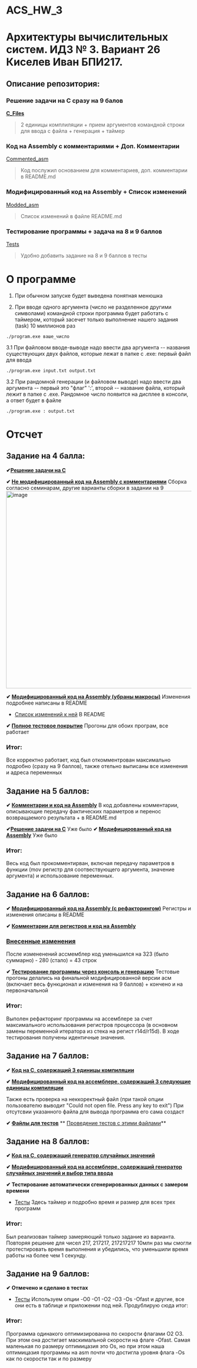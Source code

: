 # ACS_HW_3
# Архитектуры вычислительных систем. ИДЗ № 3. Вариант 26 <br/> Киселев Иван БПИ217.

## Описание репозитория:

### Решение задачи на C сразу на 9 балов 
**[C_Files](https://github.com/ababism/ACS_HW_3/tree/main/C_Files)** 
> 2 единицы комплиляции + прием аргументов командной строки для ввода с файла + генерация + таймер

### Код на Assembly с комментариями + Доп. Комментарии
[Commented_asm](https://github.com/ababism/ACS_HW_3/tree/main/Commented_asm)
> Код послужил основанием для комментариев, доп. комментарии в README.md

### Модифицированный код на Assembly + Список изменений
[Modded_asm](https://github.com/ababism/ACS_HW_3/tree/main/Modded_asm)
> Список изменений в файле README.md

### Тестирование программы + задача на 8 и 9 баллов
[Tests](https://github.com/ababism/ACS_HW_3/tree/main/Tests)
> Удобно добавить задание на 8 и 9 баллов в тесты

# О программе

1. При обычном запуске будет выведена понятная менюшка

2. При вводе одного аргумента (число не разделенное другими символами) командной строки программа будет работать с таймером, который засечет только выполнение нашего задания (task) 10 миллионов раз
```
./program.exe вашe_число
```

3.1 При файловом вводе-выводе надо ввести два аргумента -- названия существующих двух файлов, которые лежат в папке с .exe: первый файл для ввода

```
./program.exe input.txt output.txt
```
3.2 При рандомной генерации (и файловом выводе) надо ввести два аргумента -- первый это "флаг" ':', второй -- название файла, который лежит в папке с .exe. Рандомное число появится на дисплее в консоли, а ответ будет в файле

```
./program.exe : output.txt
```

# Отсчет

## Задание на 4 балла:
**✔[Решение задачи на C](https://github.com/ababism/ACS_HW_3/tree/main/C_Files)**

**✔ [Не модифицированный код на Assembly с комментариями](https://github.com/ababism/ACS_HW_3/tree/main/Commented_asm)**
Сборка согласно семинарам, другие варианты сборки в задании на 9
<img width="537" alt="image" src="https://user-images.githubusercontent.com/111705295/201545529-32bea517-8dd2-4c26-bb94-c271002d2e0a.png">

**✔ [Модифицированный код на Assembly (убраны макросы)](https://github.com/ababism/ACS_HW_3/tree/main/Modded_asm)**
Изменения подробнее написаны в README

* [Список изменений к ней](https://github.com/ababism/ACS_HW_3/tree/main/Modded_asm)
В README

**✔ [Полное тестовое покрытие](https://github.com/ababism/ACS_HW_3/tree/main/Tests)**
Прогоны для обоих програм, все работает

### Итог:

Все корректно работает, код был откомментрован максимально подробно (сразу на 9 баллов), также отельно выписаны все изменения и адреса переменных

## Задание на 5 баллов:
**✔ [Комментарии и код на Assembly](https://github.com/ababism/ACS_HW_3/tree/main/Commented_asm)**
 В код добавлены комментарии, описывающие передачу фактических параметров и перенос возвращаемого результата + в README.md
 
 
**✔[Решение задачи на C](https://github.com/ababism/ACS_HW_3/tree/main/C_Files)** 
Уже было
**✔ [Модифицированный код на Assembly](https://github.com/ababism/ACS_HW_3/tree/main/Modded_asm)**
Уже было

### Итог:

Весь код был прокомментирван, включая передачу параметров в функции (mov регистр для соотвествующего аргумента, значение аргумента) и использование переменных.


## Задание на 6 баллов:

**✔ [Модифицированный код на Assembly (с рефакторингом)](https://github.com/ababism/ACS_HW_3/tree/main/Modded_asm)**
Регистры и изменения описаны в README

**✔ [Комментарии для регистров и код на Assembly](https://github.com/ababism/ACS_HW_3/tree/main/Commented_asm)**

### [Внесенные изменения](https://github.com/ababism/ACS_HW_3/tree/main/Modded_asm)
После измененений ассмемблер код уменьшился на 323 (было суммарно) - 280 (стало) = 43 строк

**✔ [Тестирование программы через консоль и генерацию](https://github.com/ababism/ACS_HW_3/tree/main/Tests)**
Тестовые прогоны делались на финальной модифицированной версии асм (включает весь функционал и изменения на 9 баллов) + кончено и на первоначальной

### Итог:

Выполен рефакторинг программы на ассемблере за счет максимального использования регистров процессора (в основном замены переменной итератора из стека на регист r14d/r15d). В ходе тестирования получены идентичные значения.

## Задание на 7 баллов:

**✔ [Код на C, содержащий 3 единицы компиляции](https://github.com/ababism/ACS_HW_3/tree/main/C_Files)** 

**✔ [Модифицированный код на ассемблере, содержащий 3 следующие единицы компиляции](https://github.com/ababism/ACS_HW_3/tree/main/Modded_asm)**

Также есть проверка на неккоректный файл (при такой опции пользователю выводит "Could not open file. Press any key to exit")
При отсутсвии указанного файла для вывода программа его сама создаст

**✔ [Файлы для тестов](https://github.com/ababism/ACS_HW_3/tree/main/Files_for_test)**
** [Проведение тестов с этими файлами](https://github.com/ababism/ACS_HW_3/tree/main/Tests)**


## Задание на 8 баллов:

**✔ [Код на C, содержащий генератор случайных значений](https://github.com/ababism/ACS_HW_3/tree/main/C_Files)** 

**✔ [Модифицированный код на ассемблере, содержащий генератор случайных значений и выбор типа ввода](https://github.com/ababism/ACS_HW_3/tree/main/Modded_asm)**


**✔ Тестирование автоматически сгенерированных данных с замером времени**
* [Тесты](https://github.com/ababism/ACS_HW_3/tree/main/Tests)
Здесь таймер и подробно время и размер для всех трех программ


### Итог:

Был реализован таймер замеряющий только задание из варианта. Повторяя решение для чисел 217, 217217, 217217217 10млн раз мы смогли протестировать время выполнения и убедились, что уменьшили время работы на более чем 1 секунду.

## Задание на 9 баллов:
**✔ Отмечено и сделано в тестах**
* [Тесты](https://github.com/ababism/ACS_HW_3/tree/main/Tests)
Используем опции -O0 -O1 -O2 -O3 -Os -Ofast и другие, все они есть в таблице и приложении под ней. Продублирую сюда итог:

### Итог:

Программа одинакого оптимизированна по скорости флагами O2 O3. При этом она достигает маскимальной скорости на флаге -Ofast. Самая маленькая по размеру оптимицазия это Os, но при этом наша оптимицазия программы на asm почти что достигла уровня флага -Os как по скорости так и по размеру

